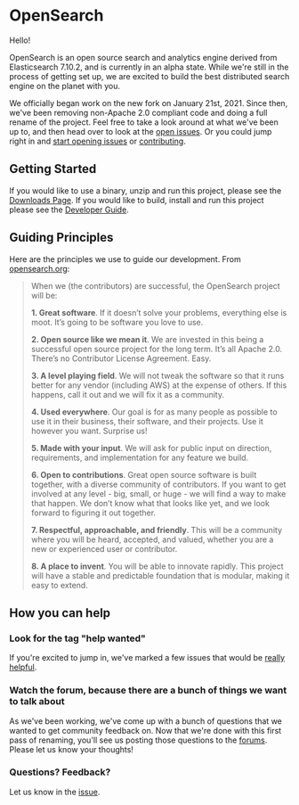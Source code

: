 # OpenSearch

Hello!

OpenSearch is an open source search and analytics engine derived from Elasticsearch 7.10.2, and is currently in an alpha state. While we're still in the process of getting set up, we are excited to build the best distributed search engine on the planet with you.

We officially began work on the new fork on January 21st, 2021.  Since then, we've been removing non-Apache 2.0 compliant code and doing a full rename of the project.  Feel free to take a look around at what we've been up to, and then head over to look at the [open issues](https://github.com/opensearch-project/OpenSearch/issues).  Or you could jump right in and [start opening issues](https://github.com/opensearch-project/OpenSearch/issues/new/choose) or [contributing](https://github.com/opensearch-project/OpenSearch/blob/main/CONTRIBUTING.md).

## Getting Started

If you would like to use a binary, unzip and run this project, please see the [Downloads Page](https://opensearch.org/downloads.html).
If you would like to build, install and run this project please see the [Developer Guide](https://github.com/opensearch-project/OpenSearch/blob/main/DEVELOPER_GUIDE.md).

## Guiding Principles

Here are the principles we use to guide our development.  From [opensearch.org](http://opensearch.org):


> When we (the contributors) are successful, the OpenSearch project will be:
>
>**1. Great software**. If it doesn’t solve your problems, everything else is moot. It’s going to be software you love to use.
>
>**2. Open source like we mean it**. We are invested in this being a successful open source project for the long term. It’s all Apache 2.0. There’s no Contributor License Agreement. Easy.
>
>**3. A level playing field**. We will not tweak the software so that it runs better for any vendor (including AWS) at the expense of others. If this happens, call it out and we will fix it as a community.
>
>**4. Used everywhere**. Our goal is for as many people as possible to use it in their business, their software, and their projects. Use it however you want. Surprise us!
>
>**5. Made with your input**. We will ask for public input on direction, requirements, and implementation for any feature we build.
>
>**6. Open to contributions**. Great open source software is built together, with a diverse community of contributors. If you want to get involved at any level - big, small, or huge - we will find a way to make that happen. We don’t know what that looks like yet, and we look forward to figuring it out together.
>
>**7. Respectful, approachable, and friendly**. This will be a community where you will be heard, accepted, and valued, whether you are a new or experienced user or contributor.
>
>**8. A place to invent**. You will be able to innovate rapidly. This project will have a stable and predictable foundation that is modular, making it easy to extend.

## How you can help

### Look for the tag "help wanted"

If you're excited to jump in, we've marked a few issues that would be [really helpful](https://github.com/opensearch-project/OpenSearch/issues?q=is%3Aissue+is%3Aopen+label%3A%22help+wanted%22).

### Watch the forum, because there are a bunch of things we want to talk about
As we've been working, we've come up with a bunch of questions that we wanted to get community feedback on.  Now that we're done with this first pass of renaming, you'll see us posting those questions to the [forums](https://discuss.opendistrocommunity.dev/).  Please let us know your thoughts!

### Questions?  Feedback?

Let us know in the [issue](https://github.com/opensearch-project/OpenSearch/issues/new/choose).
